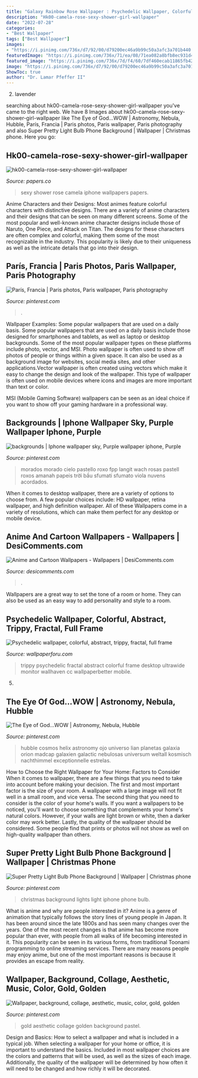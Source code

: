 ```yaml
---
title: "Galaxy Rainbow Rose Wallpaper : Psychedelic Wallpaper, Colorful, Abstract, Trippy, Fractal, Full Frame"
description: "Hk00-camela-rose-sexy-shower-girl-wallpaper"
date: "2022-07-28"
categories:
- "Best Wallpaper"
tags: ["Best Wallpaper"]
images:
- "https://i.pinimg.com/736x/d7/92/00/d79200ec46a9b99c50a3afc3a701b440.jpg"
featuredImage: "https://i.pinimg.com/736x/71/ea/08/71ea082a8bfb8ec931d494b03edea576.jpg"
featured_image: "https://i.pinimg.com/736x/7d/f4/60/7df460ecab11865fb4236c7dc80e8fd2.jpg"
image: "https://i.pinimg.com/736x/d7/92/00/d79200ec46a9b99c50a3afc3a701b440.jpg"
ShowToc: true
author: "Dr. Lamar Pfeffer II"
---
```



2. lavender 

	

		
searching about hk00-camela-rose-sexy-shower-girl-wallpaper you've came to the right web. We have 8 Images about hk00-camela-rose-sexy-shower-girl-wallpaper like The Eye of God...WOW | Astronomy, Nebula, Hubble, París, Francia | Paris photos, Paris wallpaper, Paris photography and also Super Pretty Light Bulb Phone Background | Wallpaper | Christmas phone. Here you go:
		
    
## Hk00-camela-rose-sexy-shower-girl-wallpaper

<img loading=lazy src="http://papers.co/wallpaper/papers.co-hk00-camela-rose-sexy-shower-girl-41-iphone-wallpaper.jpg" onerror="this.onerror=null;this.src='https://tse1.mm.bing.net/th?id=OIP.RRXUyQp2yYWW7RcSZcvPZwHaQC&amp;pid=15.1';" alt="hk00-camela-rose-sexy-shower-girl-wallpaper">

_Source: papers.co_

>sexy shower rose camela iphone wallpapers papers. 

	

Anime Characters and their Designs: Most animes feature colorful characters with distinctive designs.
There are a variety of anime characters and their designs that can be seen on many different screens. Some of the most popular and well-known anime character designs include those of Naruto, One Piece, and Attack on Titan. The designs for these characters are often complex and colorful, making them some of the most recognizable in the industry. This popularity is likely due to their uniqueness as well as the intricate details that go into their design.

    
## París, Francia | Paris Photos, Paris Wallpaper, Paris Photography

<img loading=lazy src="https://i.pinimg.com/736x/cc/bb/62/ccbb628893512d59d438c34cf7453d08--paris-travel-paris-photo.jpg" onerror="this.onerror=null;this.src='https://tse2.mm.bing.net/th?id=OIP.KcoPFFClkp6d8pC_YZrDegHaJJ&amp;pid=15.1';" alt="París, Francia | Paris photos, Paris wallpaper, Paris photography">

_Source: pinterest.com_

>. 

	

Wallpaper Examples: Some popular wallpapers that are used on a daily basis.
Some popular wallpapers that are used on a daily basis include those designed for smartphones and tablets, as well as laptop or desktop backgrounds. Some of the most popular wallpaper types on these platforms include photo, vector, and MSI. 
Photo wallpaper is often used to show off photos of people or things within a given space. It can also be used as a background image for websites, social media sites, and other applications.Vector wallpaper is often created using vectors which make it easy to change the design and look of the wallpaper. This type of wallpaper is often used on mobile devices where icons and images are more important than text or color. 

MSI (Mobile Gaming Software) wallpapers can be seen as an ideal choice if you want to show off your gaming hardware in a professional way.

    
## Backgrounds | Iphone Wallpaper Sky, Purple Wallpaper Iphone, Purple

<img loading=lazy src="https://i.pinimg.com/736x/71/ea/08/71ea082a8bfb8ec931d494b03edea576.jpg" onerror="this.onerror=null;this.src='https://tse2.mm.bing.net/th?id=OIP.gfqUqvDkUPpXYzOc1BH1eAHaNJ&amp;pid=15.1';" alt="backgrounds | Iphone wallpaper sky, Purple wallpaper iphone, Purple">

_Source: pinterest.com_

>morados morado cielo pastello roxo fpp langit wach rosas pastell roxos amanah papeis trời bầu sfumati sfumato viola nuvens acordados. 

	

When it comes to desktop wallpaper, there are a variety of options to choose from. A few popular choices include: HD wallpaper, retina wallpaper, and high definition wallpaper. All of these Wallpapers come in a variety of resolutions, which can make them perfect for any desktop or mobile device. 

    
## Anime And Cartoon Wallpapers - Wallpapers | DesiComments.com

<img loading=lazy src="https://www.desicomments.com/wallpapers/wp-content/uploads/2016/05/Anime-Wallpaper.jpg" onerror="this.onerror=null;this.src='https://tse1.mm.bing.net/th?id=OIP.fwalgZiJNnEYml6IQVYEUAHaEo&amp;pid=15.1';" alt="Anime and Cartoon Wallpapers - Wallpapers | DesiComments.com">

_Source: desicomments.com_

>. 

	

Wallpapers are a great way to set the tone of a room or home. They can also be used as an easy way to add personality and style to a room.

    
## Psychedelic Wallpaper, Colorful, Abstract, Trippy, Fractal, Full Frame

<img loading=lazy src="https://wallpaperforu.com/wp-content/uploads/2020/12/fractal-wallpaper-201202132215272048x1152.jpg" onerror="this.onerror=null;this.src='https://tse3.mm.bing.net/th?id=OIP.hB3iwzK3fpIJpjGHLqjQiQHaEK&amp;pid=15.1';" alt="Psychedelic wallpaper, colorful, abstract, trippy, fractal, full frame">

_Source: wallpaperforu.com_

>trippy psychedelic fractal abstract colorful frame desktop ultrawide monitor wallhaven cc wallpaperbetter mobile. 

	

5.

    
## The Eye Of God...WOW | Astronomy, Nebula, Hubble

<img loading=lazy src="https://i.pinimg.com/736x/7d/f4/60/7df460ecab11865fb4236c7dc80e8fd2.jpg" onerror="this.onerror=null;this.src='https://tse1.mm.bing.net/th?id=OIP.62uq5j7zthukUoAJiImb6wHaJ4&amp;pid=15.1';" alt="The Eye of God...WOW | Astronomy, Nebula, Hubble">

_Source: pinterest.com_

>hubble cosmos helix astronomy ojo universo lian planetas galaxia orion madcap galaxien galactic nebulosas universum weltall kosmisch nachthimmel exceptionnelle estrelas. 

	

How to Choose the Right Wallpaper for Your Home: Factors to Consider
When it comes to wallpaper, there are a few things that you need to take into account before making your decision. The first and most important factor is the size of your room. A wallpaper with a large image will not fit well in a small room, and vice versa. 
The second thing that you need to consider is the color of your home's walls. If you want a wallpapers to be noticed, you'll want to choose something that complements your home's natural colors. However, if your walls are light brown or white, then a darker color may work better. 
Lastly, the quality of the wallpaper should be considered. Some people find that prints or photos will not show as well on high-quality wallpaper than others.

    
## Super Pretty Light Bulb Phone Background | Wallpaper | Christmas Phone

<img loading=lazy src="https://i.pinimg.com/736x/bd/f9/e7/bdf9e76d7d9b459536217d308de4ffc8.jpg" onerror="this.onerror=null;this.src='https://tse1.mm.bing.net/th?id=OIP.ACJmXaK7lbX_8UJDlEW2rwHaNJ&amp;pid=15.1';" alt="Super Pretty Light Bulb Phone Background | Wallpaper | Christmas phone">

_Source: pinterest.com_

>christmas background lights light iphone phone bulb. 

	

What is anime and why are people interested in it?
Anime is a genre of animation that typically follows the story lines of young people in Japan. It has been around since the late 1800s and has seen many changes over the years. One of the most recent changes is that anime has become more popular than ever, with people from all walks of life becoming interested in it. This popularity can be seen in its various forms, from traditional Toonami programming to online streaming services. There are many reasons people may enjoy anime, but one of the most important reasons is because it provides an escape from reality.

    
## Wallpaper, Background, Collage, Aesthetic, Music, Color, Gold, Golden

<img loading=lazy src="https://i.pinimg.com/736x/d7/92/00/d79200ec46a9b99c50a3afc3a701b440.jpg" onerror="this.onerror=null;this.src='https://tse2.mm.bing.net/th?id=OIP.F1Lyh2_x9yz48Gm7XTE6xQHaNM&amp;pid=15.1';" alt="Wallpaper, background, collage, aesthetic, music, color, gold, golden">

_Source: pinterest.com_

>gold aesthetic collage golden background pastel. 

	

Design and Basics: How to select a wallpaper and what is included in a typical job.
When selecting a wallpaper for your home or office, it is important to understand the basics. Included in most wallpaper choices are the colors and patterns that will be used, as well as the sizes of each image. Additionally, the quality of the wallpaper will be determined by how often it will need to be changed and how richly it will be decorated.

